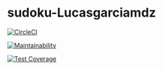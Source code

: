 # sudoku-Lucasgarciamdz
 
[![CircleCI](https://dl.circleci.com/status-badge/img/gh/Lucasgarciamdz/sudoku-Lucasgarciamdz/tree/main.svg?style=svg)](https://dl.circleci.com/status-badge/redirect/gh/Lucasgarciamdz/sudoku-Lucasgarciamdz/tree/main)

[![Maintainability](https://api.codeclimate.com/v1/badges/fc2da8b724fac797f8a2/maintainability)](https://codeclimate.com/github/Lucasgarciamdz/sudoku-Lucasgarciamdz/maintainability)

[![Test Coverage](https://api.codeclimate.com/v1/badges/fc2da8b724fac797f8a2/test_coverage)](https://codeclimate.com/github/Lucasgarciamdz/sudoku-Lucasgarciamdz/test_coverage)
